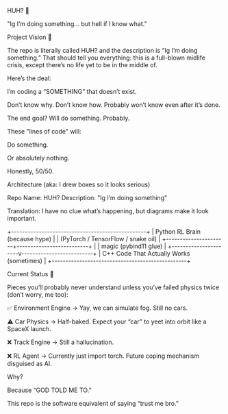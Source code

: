 HUH? 🤷

"Ig I’m doing something… but hell if I know what."

Project Vision 🚀

The repo is literally called HUH? and the description is “Ig I’m doing something.”
That should tell you everything: this is a full-blown midlife crisis, except there’s no life yet to be in the middle of.

Here’s the deal:

I’m coding a “SOMETHING” that doesn’t exist.

Don’t know why. Don’t know how. Probably won’t know even after it’s done.

The end goal? Will do something. Probably.

These "lines of code" will:

Do something.

Or absolutely nothing.

Honestly, 50/50.

Architecture (aka: I drew boxes so it looks serious)

Repo Name: HUH?
Description: "Ig I’m doing something"

Translation: I have no clue what’s happening, but diagrams make it look important.

+-------------------------------------------------+
|   Python RL Brain (because hype)                |
|   (PyTorch / TensorFlow / snake oil)            |
+----------------------+--------------------------+
                       |
                       | magic (pybind11 glue)
                       |
+----------------------v--------------------------+
|   C++ Code That Actually Works (sometimes)      |
+-------------------------------------------------+

Current Status 🏁

Pieces you’ll probably never understand unless you’ve failed physics twice (don’t worry, me too):

✅ Environment Engine → Yay, we can simulate fog. Still no cars.

⚠️ Car Physics → Half-baked. Expect your “car” to yeet into orbit like a SpaceX launch.

❌ Track Engine → Still a hallucination.

❌ RL Agent → Currently just import torch. Future coping mechanism disguised as AI.

Why? 

Because “GOD TOLD ME TO.”

This repo is the software equivalent of saying “trust me bro.”